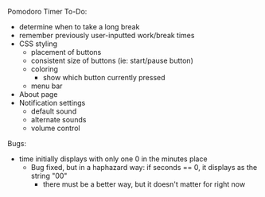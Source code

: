 Pomodoro Timer To-Do:
- determine when to take a long break
- remember previously user-inputted work/break times
- CSS styling
  - placement of buttons
  - consistent size of buttons (ie: start/pause button)
  - coloring
    - show which button currently pressed
  - menu bar
- About page
- Notification settings
  - default sound
  - alternate sounds
  - volume control


Bugs:
- time initially displays with only one 0 in the minutes place
  - Bug fixed, but in a haphazard way: if seconds == 0, it displays as the string "00"
    - there must be a better way, but it doesn't matter for right now